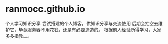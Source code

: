 # ranmocc.github.io
个人学习知识分享
尝试搭建的个人博客，供知识分享与交流使用
后期会抽空去维护它，毕竟服务器不用花钱，还是有必要造造的。
根据前人经验所得学习，大家多多指教。。。
